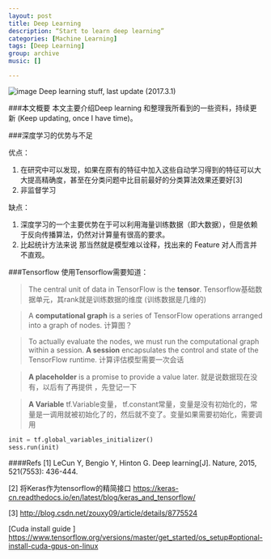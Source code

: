 ```yaml
---
layout: post
title: Deep Learning
description: “Start to learn deep learning”
categories: [Machine Learning]
tags: [Deep Learning]
group: archive
music: []

---
```


![image](https://www.gitbook.com/cover/book/deep-learning-cn/deep-learning-cn.jpg?build=1461768620204)
Deep learning stuff, last update (2017.3.1)
<!-- more -->

###本文概要
本文主要介绍Deep learning 和整理我所看到的一些资料，持续更新 (Keep updating, once I have time)。


###深度学习的优势与不足

优点：

1. 在研究中可以发现，如果在原有的特征中加入这些自动学习得到的特征可以大大提高精确度，甚至在分类问题中比目前最好的分类算法效果还要好[3]
2. 非监督学习


缺点：

1. 深度学习的一个主要优势在于可以利用海量训练数据（即大数据），但是依赖于反向传播算法，仍然对计算量有很高的要求。
2. 比起统计方法来说 那当然就是模型难以诠释，找出来的 Feature 对人而言并不直观。


###Tensorflow
使用Tensorflow需要知道：

>The central unit of data in TensorFlow is the **tensor**. Tensorflow基础数据单元，其rank就是训练数据的维度 (训练数据是几维的)

>A **computational graph** is a series of TensorFlow operations arranged into a graph of nodes. 计算图？ 

>To actually evaluate the nodes, we must run the computational graph within a session. **A session** encapsulates the control and state of the TensorFlow runtime. 计算评估模型需要一次会话

>**A placeholder** is a promise to provide a value later. 就是说数据现在没有，以后有了再提供
，先登记一下

>**A Variable** tf.Variable变量， tf.constant常量，变量是没有初始化的，常量是一调用就被初始化了的，然后就不变了。变量如果需要初始化，需要调用

```python
init = tf.global_variables_initializer()
sess.run(init)
```






####Refs
[1] LeCun Y, Bengio Y, Hinton G. Deep learning[J]. Nature, 2015, 521(7553): 436-444.

[2] 将Keras作为tensorflow的精简接口 https://keras-cn.readthedocs.io/en/latest/blog/keras_and_tensorflow/

[3] http://blog.csdn.net/zouxy09/article/details/8775524

[Cuda install guide ] https://www.tensorflow.org/versions/master/get_started/os_setup#optional-install-cuda-gpus-on-linux

